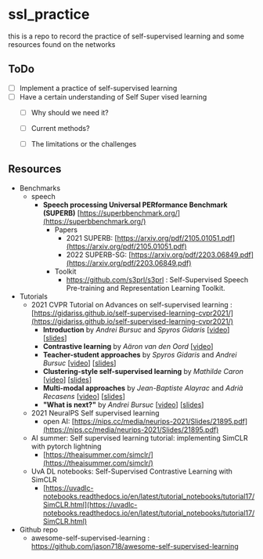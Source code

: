 # ssl_practice
this is a repo to record the practice of self-supervised learning and some resources found on the networks

## ToDo 
- [ ] Implement a practice of self-supervised learning
- [ ] Have a certain understanding of Self Super vised learning
    - [ ] Why should we need it?
    - [ ] Current methods?
    - [ ] The limitations or the challenges


## Resources
- Benchmarks
    - speech
        - ****Speech processing Universal PERformance Benchmark (SUPERB)**** [https://superbbenchmark.org/](https://superbbenchmark.org/)
            - Papers
                - 2021 SUPERB: [https://arxiv.org/pdf/2105.01051.pdf](https://arxiv.org/pdf/2105.01051.pdf)
                - 2022 SUPERB-SG: [https://arxiv.org/pdf/2203.06849.pdf](https://arxiv.org/pdf/2203.06849.pdf)
            - Toolkit
                - https://github.com/s3prl/s3prl : Self-Supervised Speech Pre-training and Representation Learning Toolkit.
- Tutorials
    - 2021 CVPR Tutorial on Advances on self-supervised learning  : [https://gidariss.github.io/self-supervised-learning-cvpr2021/](https://gidariss.github.io/self-supervised-learning-cvpr2021/)
        - **Introduction** by *Andrei Bursuc* and *Spyros Gidaris* [[video](https://youtu.be/MdD4UMshl1Q)]  [[slides](https://abursuc.github.io/slides//2021-cvpr-ssl/ssl-intro.html)]
        - **Contrastive learning** by *Aäron van den Oord* [[video](https://youtu.be/MdD4UMshl1Q?t=2094)]
        - **Teacher-student approaches** by *Spyros Gidaris* and *Andrei Bursuc*   [[video](https://youtu.be/MdD4UMshl1Q?t=4159)] [[slides](https://gidariss.github.io/self-supervised-learning-cvpr2021/slides/teacher_student.pdf)]
        - **Clustering-style self-supervised learning** by *Mathilde Caron*   [[video](https://youtu.be/MdD4UMshl1Q?t=7220)] [[slides](https://gidariss.github.io/self-supervised-learning-cvpr2021/slides/cvpr21ssl_mathildecaron_slides.pdf)]
        - **Multi-modal approaches** by *Jean-Baptiste Alayrac* and *Adrià Recasens* [[video](https://youtu.be/MdD4UMshl1Q?t=9996)] [[slides](https://docs.google.com/presentation/d/e/2PACX-1vRuZzdUZyqUZrGCURaS7tGbef3OBkfFiBG7H0NdpA9n9pFnyhebaS3ihX-mxtt70CyB74VHcXQHqnoW/pub?start=false&loop=false&delayms=3000&slide=id.ge0cc15bdb5_0_33)]
        - **"What is next?"** by *Andrei Bursuc* [[video](https://youtu.be/MdD4UMshl1Q?t=13594)]  [[slides](https://abursuc.github.io/slides//2021-cvpr-ssl/ssl-next.html)]
    - 2021 NeuralPS Self supervised learning
        - open AI: [https://nips.cc/media/neurips-2021/Slides/21895.pdf](https://nips.cc/media/neurips-2021/Slides/21895.pdf)
    - AI summer: Self supervised learning tutorial: implementing SimCLR with pytorch lightning
        - [https://theaisummer.com/simclr/](https://theaisummer.com/simclr/)
    - UvA DL notebooks: Self-Supervised Contrastive Learning with SimCLR
        - [https://uvadlc-notebooks.readthedocs.io/en/latest/tutorial_notebooks/tutorial17/SimCLR.html](https://uvadlc-notebooks.readthedocs.io/en/latest/tutorial_notebooks/tutorial17/SimCLR.html)
- Github repo
    - awesome-self-supervised-learning : https://github.com/jason718/awesome-self-supervised-learning